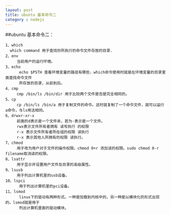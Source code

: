 ```yaml
---
layout: post
title: ubuntu 基本命令二
category : nodejs
---
```




##ubuntu 基本命令二：

	1、which
      which command 用于查找你所执行的命令文件存放的目录.
	2、env
	     当前用户的运行环境。
	3、echo
	      echo $PSTH 查看环境变量的路径有哪些，which命令使用时就是在环境变量的目录里面查找命令文件
	      所存放的目录，从前到后。
	4、cmp
	     cmp /bin/ls /bin/dir 用于比较两个文件是否是完全相同的。
	5、cp
	     cp /bin/ls /bin/a 用于复制文件的命令。这时就复制了一个命令文件，就可以运行a命令，与ls用法相同。
	6、drwxr-xr-x
	     前面的d表示是一个文件夹，若为-表示是一个文件。
	     rwx表示文件所有者拥有 读写执行 的权限
	     r-x 表示文件所有者所在组的权限 读执行
	     r-x 表示其他人所拥有的权限 读执行。
	7、chmod
	     用于改为用户对于文件的操作权限。chmod 0+r 添加读的权限。sudo chmod 0-r filename取消读的权限。
	8、lsattr
	     用于显示并设置用户文件及目录的高级属性。
	9、lsusb
	     用于列出计算机里的usb设备。
	10、lspci
	      用于列出计算机里的pci设备。
	11、lsmod
	      linux下的驱动有两种形式。一种是加载到内核中的，另一种是以模块化的形式出现的。lsmod就是用于 
	      列出计算机里面的驱动模块。